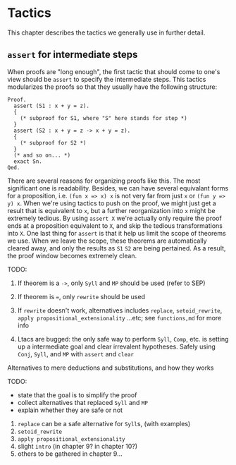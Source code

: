 # Tactics

This chapter describes the tactics we generally use in further detail.

## `assert` for intermediate steps
When proofs are "long enough", the first tactic that should come to one's view should be `assert` to specify the intermediate steps. This tactics modularizes the proofs so that they usually have the following structure:

```Coq
Proof.
  assert (S1 : x + y = z).
  {
    (* subproof for S1, where "S" here stands for step *)
  }
  assert (S2 : x + y = z -> x + y = z).
  {
    (* subproof for S2 *)
  }
  (* and so on... *)
  exact Sn.
Qed.
```

There are several reasons for organizing proofs like this. The most significant one is readability. Besides, we can have several equivalant forms for a proposition, i.e. `(fun x => x) x` is not very far from just `x` or `(fun y => y) x`. When we're using tactics to push on the proof, we might just get a result that is equivalent to `x`, but a further reorganization into `x` might be extremely tedious. By using `assert X` we're actually only require the proof ends at a proposition equivalent to `X`, and skip the tedious transformations into `X`. One last thing for `assert` is that it help us limit the scope of theorems we use. When we leave the scope, these theorems are automatically cleared away, and only the results as `S1` `S2` are being pertained. As a result, the proof window becomes extremely clean.

TODO:

1. If theorem is a `->`, only `Syll` and `MP` should be used (refer to SEP)

2. If theorem is `=`, only `rewrite` should be used

3. If `rewrite` doesn't work, alternatives includes `replace`, `setoid_rewrite`, `apply propositional_extensionality` ...etc; see `functions,md` for more info

4. Ltacs are bugged: the only safe way to perform `Syll`, `Comp`, etc. is setting up a intermediate goal and clear irrevalent hypotheses. Safely using `Conj`, `Syll`, and `MP` with `assert` and `clear`

Alternatives to mere deductions and substitutions, and how they works

TODO: 
- state that the goal is to simplify the proof
- collect alternatives that replaced `Syll` and `MP`
- explain whether they are safe or not

1. `replace` can be a safe alternative for `Syll`s, (with examples)
2. `setoid_rewrite`
3. `apply propositional_extensionality`
4. slight `intro` (in chapter 9? in chapter 10?)
5. others to be gathered in chapter 9...
